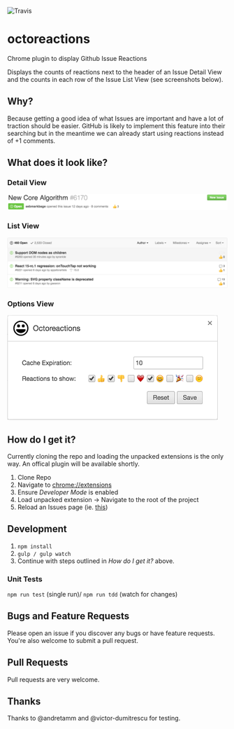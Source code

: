 ![Travis](https://travis-ci.org/easyCZ/octoreactions.svg)

# octoreactions
Chrome plugin to display Github Issue Reactions

Displays the counts of reactions next to the header of an Issue Detail View and the counts in each row of the Issue List View (see screenshots below).

## Why?
Because getting a good idea of what Issues are important and have a lot of traction should be easier. GitHub is likely to implement this feature into their searching but in the meantime we can already start using reactions instead of +1 comments.

## What does it look like?

### Detail View
![Issue Detail View](./screenshots/detail.png)

### List View
![Issue Detail View](./screenshots/list.png)

### Options View
![Options View](./screenshots/options.png)

## How do I get it?
Currently cloning the repo and loading the unpacked extensions is the only way. An offical plugin will be available shortly.

1. Clone Repo
2. Navigate to [chrome://extensions](chrome://extensions)
3. Ensure *Developer Mode* is enabled
4. Load unpacked extension -> Navigate to the root of the project
5. Reload an Issues page (ie. [this](https://github.com/easyCZ/octoreactions/issues))

## Development
1. `npm install`
2. `gulp / gulp watch`
3. Continue with steps outlined in *How do I get it?* above.

### Unit Tests
`npm run test` (single run)/ `npm run tdd` (watch for changes)

## Bugs and Feature Requests
Please open an issue if you discover any bugs or have feature requests. You're also welcome to submit a pull request.

## Pull Requests
Pull requests are very welcome.

## Thanks
Thanks to @andretamm and @victor-dumitrescu for testing.
